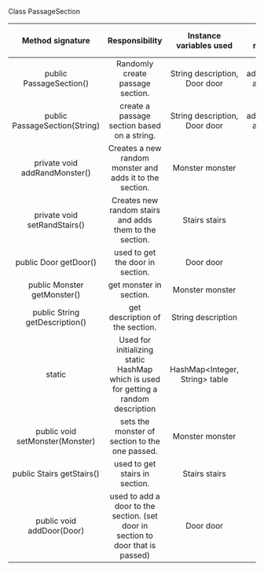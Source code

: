 Class  PassageSection

| Method signature | Responsibility | Instance variables used | Other class methods called | Objects used with method calls | Lines of code |
|:----------:|:--------------:|:------------------:|:--------------------------:|:------------------------------:|:-------------:|
| public PassageSection() | Randomly create passage section. | String description, Door door | addRandMonster(), addRandStairs() | Door.Door(), HashMap.get() | 11 |
| public PassageSection(String) | create a passage section based on a string. | String description, Door door | addRandMonster(), addRandStairs() | Door.Door() | 10 |
| private void addRandMonster() | Creates a new random monster and adds it to the section. | Monster monster | None  | Monster.Monster(), Monster.setType() | 4 |
| private void setRandStairs() | Creates new random stairs and adds them to the section. | Stairs stairs | None | Stairs.Stairs(), Stairs.setType() | 4 |
| public Door getDoor() | used to get the door in section. | Door door | None | None | 4 |
| public Monster getMonster() |  get monster in section. | Monster monster | None | None | 4 |
| public String getDescription() | get description of the section. | String description | None | None | 1 |
| static | Used for initializing static HashMap which is used for getting a random description | HashMap\<Integer, String> table | None | HashMap.put() | 20 |
| public void setMonster(Monster) | sets the monster of section to the one passed. | Monster monster | None | None | 1 |
| public Stairs getStairs() | used to get stairs in section. | Stairs stairs | None | None | 4 |
| public void addDoor(Door) | used to add a door to the section. (set door in section to door that is passed) | Door door | None | None | 1 |